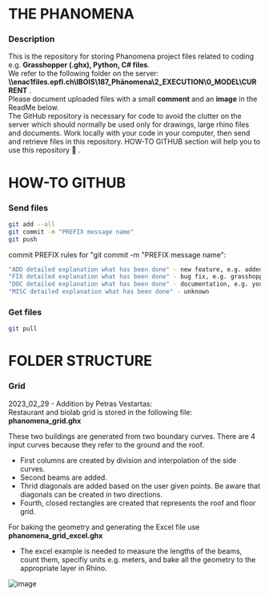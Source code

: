# THE PHANOMENA

### Description

This is the repository for storing Phanomena project files related to coding e.g. **Grasshopper (.ghx), Python, C# files**. \
We refer to the following folder on the server: **\\\\enac1files.epfl.ch\IBOIS\187_Phänomena\2_EXECUTION\0_MODEL\CURRENT** . \
Please document uploaded files with a small **comment** and an **image** in the ReadMe below. \
The GitHub repository is necessary for code to avoid the clutter on the server which should normally be used only for drawings, large rhino files and documents. Work locally with your code in your computer, then send and retrieve files in this repository. HOW-TO GITHUB section will help you to use this repository :beer: . 

# HOW-TO GITHUB



### Send files
``` bash
git add --all
git commit -m "PREFIX message name"
git push
```

commit PREFIX rules for "git commit -m "PREFIX message name":
``` bash
"ADD detailed explanation what has been done" - new feature, e.g. added new file or folder
"FIX detailed explanation what has been done" - bug fix, e.g. grasshopper file change
"DOC detailed explanation what has been done" - documentation, e.g. you changed the readme file
"MISC detailed explanation what has been done" - unknown
```

### Get files
``` bash
git pull
```

# FOLDER STRUCTURE

### Grid

2023_02_29 - Addition by Petras Vestartas: \
Restaurant and biolab grid is stored in the following file: **phanomena_grid.ghx** 

These two buildings are generated from two boundary curves. There are 4 input curves because they refer to the ground and the roof. 
* First columns are created by division and interpolation of the side curves. 
* Second beams are added. 
* Thrid diagonals are added based on the user given points. Be aware that diagonals can be created in two directions.  
* Fourth, closed rectangles are created that represents the roof and floor grid. 

For baking the geometry and generating the Excel file use **phanomena_grid_excel.ghx** 
* The excel example is needed to measure the lengths of the beams, count them, specifiy units e.g. meters, and bake all the geometry to the appropriate layer in Rhino.

![image](https://user-images.githubusercontent.com/18013985/217834006-3ca7e29f-1b51-4a6c-9bda-c7b39739c64d.png)


